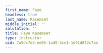 ```yaml
---
first_name: Faye
headless: true
last_name: Kasemset
middle_initial: ''
salutation: ''
title: Faye Kasemset
type: instructor
uid: 7a9dc7e3-ee05-1ad9-3ce1-1e91d8f2c7ae
---
```

